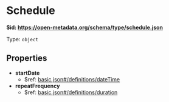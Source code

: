 # Schedule

<b id="httpsopen-metadata.orgschematypeschedule.json">&#36;id: https://open-metadata.org/schema/type/schedule.json</b>

Type: `object`

## Properties
 - <b id="#https://open-metadata.org/schema/type/schedule.json/properties/startDate">startDate</b>
	 - &#36;ref: [basic.json#/definitions/dateTime](#basic.jsondefinitionsdatetime)
 - <b id="#https://open-metadata.org/schema/type/schedule.json/properties/repeatFrequency">repeatFrequency</b>
	 - &#36;ref: [basic.json#/definitions/duration](#basic.jsondefinitionsduration)
